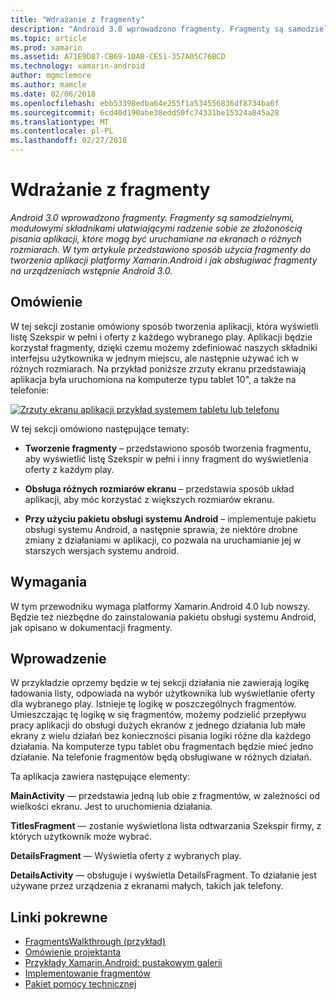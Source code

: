 ```yaml
---
title: "Wdrażanie z fragmenty"
description: "Android 3.0 wprowadzono fragmenty. Fragmenty są samodzielnymi, modułowymi składnikami ułatwiającymi radzenie sobie ze złożonością pisania aplikacji, które mogą być uruchamiane na ekranach o różnych rozmiarach. W tym artykule przedstawiono sposób użycia fragmenty do tworzenia aplikacji platformy Xamarin.Android i jak obsługiwać fragmenty na urządzeniach wstępnie Android 3.0."
ms.topic: article
ms.prod: xamarin
ms.assetid: A71E9D87-CB69-10AB-CE51-357A05C76BCD
ms.technology: xamarin-android
author: mgmclemore
ms.author: mamcle
ms.date: 02/06/2018
ms.openlocfilehash: ebb53398edba64e255f1a534556836df8734ba6f
ms.sourcegitcommit: 6cd40d190abe38edd50fc74331be15324a845a28
ms.translationtype: MT
ms.contentlocale: pl-PL
ms.lasthandoff: 02/27/2018
---
```

# <a name="implementing-with-fragments"></a>Wdrażanie z fragmenty

_Android 3.0 wprowadzono fragmenty. Fragmenty są samodzielnymi, modułowymi składnikami ułatwiającymi radzenie sobie ze złożonością pisania aplikacji, które mogą być uruchamiane na ekranach o różnych rozmiarach. W tym artykule przedstawiono sposób użycia fragmenty do tworzenia aplikacji platformy Xamarin.Android i jak obsługiwać fragmenty na urządzeniach wstępnie Android 3.0._

<a name="Overview" />

## <a name="overview"></a>Omówienie

W tej sekcji zostanie omówiony sposób tworzenia aplikacji, która wyświetli listę Szekspir w pełni i oferty z każdego wybranego play. Aplikacji będzie korzystał fragmenty, dzięki czemu możemy zdefiniować naszych składniki interfejsu użytkownika w jednym miejscu, ale następnie używać ich w różnych rozmiarach. Na przykład poniższe zrzuty ekranu przedstawiają aplikacja była uruchomiona na komputerze typu tablet 10", a także na telefonie:

[![Zrzuty ekranu aplikacji przykład systemem tabletu lub telefonu](images/intro-screenshot-sml.png)](images/intro-screenshot.png)

W tej sekcji omówiono następujące tematy:

- **Tworzenie fragmenty** &ndash; przedstawiono sposób tworzenia fragmentu, aby wyświetlić listę Szekspir w pełni i inny fragment do wyświetlenia oferty z każdym play.

- **Obsługa różnych rozmiarów ekranu** &ndash; przedstawia sposób układ aplikacji, aby móc korzystać z większych rozmiarów ekranu.

- **Przy użyciu pakietu obsługi systemu Android** &ndash; implementuje pakietu obsługi systemu Android, a następnie sprawia, że niektóre drobne zmiany z działaniami w aplikacji, co pozwala na uruchamianie jej w starszych wersjach systemu android.

<a name="Requirements" />

## <a name="requirements"></a>Wymagania

W tym przewodniku wymaga platformy Xamarin.Android 4.0 lub nowszy. Będzie też niezbędne do zainstalowania pakietu obsługi systemu Android, jak opisano w dokumentacji fragmenty.

<a name="Introduction" />

## <a name="introduction"></a>Wprowadzenie

W przykładzie oprzemy będzie w tej sekcji działania nie zawierają logikę ładowania listy, odpowiada na wybór użytkownika lub wyświetlanie oferty dla wybranego play. Istnieje tę logikę w poszczególnych fragmentów.
Umieszczając tę logikę w się fragmentów, możemy podzielić przepływu pracy aplikacji do obsługi dużych ekranów z jednego działania lub małe ekrany z wielu działań bez konieczności pisania logiki różne dla każdego działania. Na komputerze typu tablet obu fragmentach będzie mieć jedno działanie. Na telefonie fragmentów będą obsługiwane w różnych działań.

Ta aplikacja zawiera następujące elementy:

 **MainActivity** — przedstawia jedną lub obie z fragmentów, w zależności od wielkości ekranu. Jest to uruchomienia działania.

 **TitlesFragment** — zostanie wyświetlona lista odtwarzania Szekspir firmy, z których użytkownik może wybrać.

 **DetailsFragment** — Wyświetla oferty z wybranych play.

 **DetailsActivity** — obsługuje i wyświetla DetailsFragment.
To działanie jest używane przez urządzenia z ekranami małych, takich jak telefony.



## <a name="related-links"></a>Linki pokrewne

- [FragmentsWalkthrough (przykład)](https://developer.xamarin.com/samples/monodroid/FragmentsWalkthrough/)
- [Omówienie projektanta](~/android/user-interface/android-designer/index.md)
- [Przykłady Xamarin.Android: pustakowym galerii](https://developer.xamarin.com/samples/HoneycombGallery/)
- [Implementowanie fragmentów](http://developer.android.com/guide/topics/fundamentals/fragments.html)
- [Pakiet pomocy technicznej](http://developer.android.com/sdk/compatibility-library.html)

